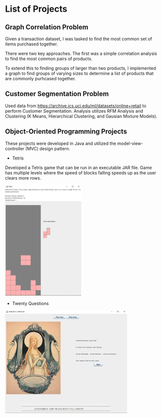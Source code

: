# List of Projects

## Graph Correlation Problem
Given a transaction dataset, I was tasked to find the most common set of items purchased together. 

There were two key approaches. The first was a simple correlation analysis to find the most common pairs of products. 

To extend this to finding groups of larger than two products, I implemented a graph to find groups of varying sizes to determine a list of products that are commonly purhcased together.

## Customer Segmentation Problem
Used data from https://archive.ics.uci.edu/ml/datasets/online+retail to perform Customer Segmentation. Analysis utilizes RFM Analysis and Clustering (K Means, Hierarchical Clustering, and Gausian Mixture Models).

## Object-Oriented Programming Projects
These projects were developed in Java and utilized the model-view-controller (MVC) design pattern.

* Tetris

Developed a Tetris game that can be run in an executable JAR file. Game has multiple levels where the speed of blocks falling speeds up as the user clears more rows.

<img src="tetris_img_ajyeoh.png" width="250">
     


* Twenty Questions

<img src="twentyquestions_img_ajyeoh.png" width="400">
     

